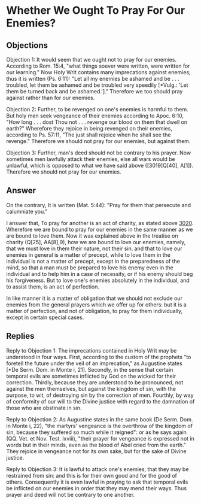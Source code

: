 # Whether We Ought To Pray For Our Enemies?

## Objections

Objection 1: It would seem that we ought not to pray for our enemies. According to Rom. 15:4, "what things soever were written, were written for our learning." Now Holy Writ contains many imprecations against enemies; thus it is written (Ps. 6:11): "Let all my enemies be ashamed and be . . . troubled, let them be ashamed and be troubled very speedily [*Vulg.: 'Let them be turned back and be ashamed.']." Therefore we too should pray against rather than for our enemies.

Objection 2: Further, to be revenged on one's enemies is harmful to them. But holy men seek vengeance of their enemies according to Apoc. 6:10, "How long . . . dost Thou not . . . revenge our blood on them that dwell on earth?" Wherefore they rejoice in being revenged on their enemies, according to Ps. 57:11, "The just shall rejoice when he shall see the revenge." Therefore we should not pray for our enemies, but against them.

Objection 3: Further, man's deed should not be contrary to his prayer. Now sometimes men lawfully attack their enemies, else all wars would be unlawful, which is opposed to what we have said above ([3019]Q[40], A[1]). Therefore we should not pray for our enemies.

## Answer

On the contrary, It is written (Mat. 5:44): "Pray for them that persecute and calumniate you."

I answer that, To pray for another is an act of charity, as stated above [3020](A[7]). Wherefore we are bound to pray for our enemies in the same manner as we are bound to love them. Now it was explained above in the treatise on charity (Q[25], AA[8],9), how we are bound to love our enemies, namely, that we must love in them their nature, not their sin. and that to love our enemies in general is a matter of precept, while to love them in the individual is not a matter of precept, except in the preparedness of the mind, so that a man must be prepared to love his enemy even in the individual and to help him in a case of necessity, or if his enemy should beg his forgiveness. But to love one's enemies absolutely in the individual, and to assist them, is an act of perfection.

In like manner it is a matter of obligation that we should not exclude our enemies from the general prayers which we offer up for others: but it is a matter of perfection, and not of obligation, to pray for them individually, except in certain special cases.

## Replies

Reply to Objection 1: The imprecations contained in Holy Writ may be understood in four ways. First, according to the custom of the prophets "to foretell the future under the veil of an imprecation," as Augustine states [*De Serm. Dom. in Monte i, 21]. Secondly, in the sense that certain temporal evils are sometimes inflicted by God on the wicked for their correction. Thirdly, because they are understood to be pronounced, not against the men themselves, but against the kingdom of sin, with the purpose, to wit, of destroying sin by the correction of men. Fourthly, by way of conformity of our will to the Divine justice with regard to the damnation of those who are obstinate in sin.

Reply to Objection 2: As Augustine states in the same book (De Serm. Dom. in Monte i, 22), "the martyrs' vengeance is the overthrow of the kingdom of sin, because they suffered so much while it reigned": or as he says again (QQ. Vet. et Nov. Test. lxviii), "their prayer for vengeance is expressed not in words but in their minds, even as the blood of Abel cried from the earth." They rejoice in vengeance not for its own sake, but for the sake of Divine justice.

Reply to Objection 3: It is lawful to attack one's enemies, that they may be restrained from sin: and this is for their own good and for the good of others. Consequently it is even lawful in praying to ask that temporal evils be inflicted on our enemies in order that they may mend their ways. Thus prayer and deed will not be contrary to one another.